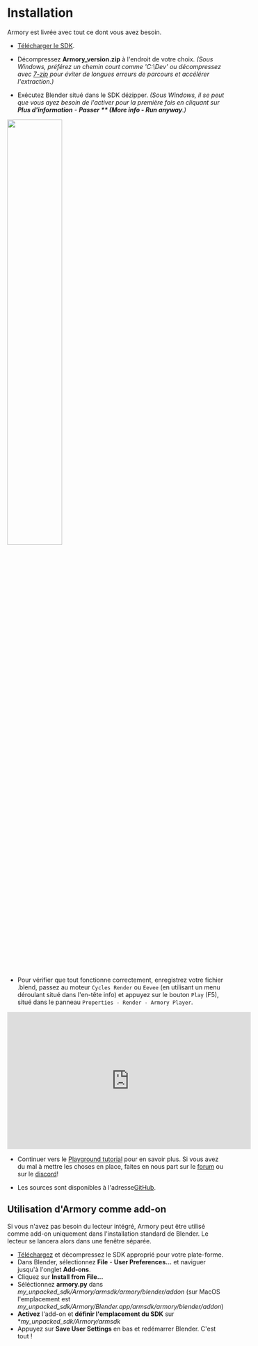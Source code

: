 # Installation

Armory est livrée avec tout ce dont vous avez besoin.

- [Télécharger le SDK](http://armory3d.org/download.html).

- Décompressez  **Armory_version.zip** à l'endroit de votre choix. *(Sous Windows, préférez un chemin court comme 'C:\Dev' ou décompressez avec [7-zip](http://www.7-zip.org) pour éviter de longues erreurs de parcours et accélérer l'extraction.)*
- Exécutez Blender situé dans le SDK dézipper. *(Sous Windows, il se peut que vous ayez besoin de l'activer pour la première fois en cliquant sur **Plus d'information** - **Passer ** (More info - Run anyway**.)*

<img src="./getting_started/img/winrun.png" width="50%">

- Pour vérifier que tout fonctionne correctement, enregistrez votre fichier .blend, passez au moteur `Cycles Render` ou `Eevee` (en utilisant un menu déroulant situé dans l'en-tête info) et appuyez sur le bouton `Play` (F5), situé dans le panneau `Properties - Render - Armory Player`.


<iframe width="560" height="315" src="https://www.youtube.com/embed/4FPKCUYjpP0?rel=0" frameborder="0" allow="autoplay; encrypted-media" allowfullscreen></iframe>

- Continuer vers le  [Playground tutorial](./getting_started/playground.md) pour en savoir plus. Si vous avez du mal à mettre les choses en place, faites en nous part sur le [forum](http://armory3d.org/community.html) ou sur le [discord](https://discord.gg/tpMbh2C)!

- Les sources sont disponibles à l'adresse[GitHub](https://github.com/armory3d/).


## Utilisation d'Armory comme add-on

Si vous n'avez pas besoin du lecteur intégré, Armory peut être utilisé comme add-on uniquement dans l'installation standard de Blender. Le lecteur se lancera alors dans une fenêtre séparée.

- [Téléchargez](http://armory3d.org/download.html) et décompressez le SDK approprié pour votre plate-forme.
- Dans Blender, sélectionnez  **File** - **User Preferences...** et naviguer jusqu'à l'onglet **Add-ons**.
- Cliquez sur **Install from File...**
- Séléctionnez **armory.py** dans *my_unpacked_sdk/Armory/armsdk/armory/blender/addon* (sur MacOS l'emplacement est *my_unpacked_sdk/Armory/Blender.app/armsdk/armory/blender/addon*)
- **Activez** l'add-on et **définir l'emplacement du SDK** sur **my_unpacked_sdk/Armory/armsdk*
- Appuyez sur **Save User Settings** en bas et redémarrer Blender. C'est tout !
